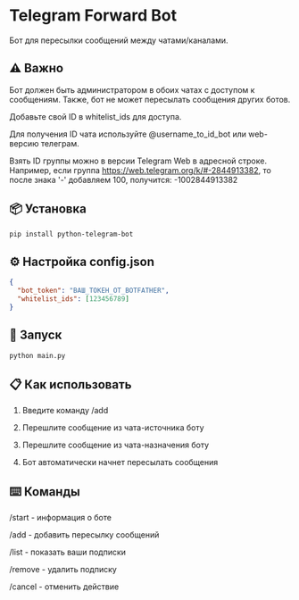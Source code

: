 # Telegram Forward Bot

Бот для пересылки сообщений между чатами/каналами.

## ⚠️ Важно
Бот должен быть администратором в обоих чатах с доступом к сообщениям. Также, бот не может пересылать сообщения других ботов.

Добавьте свой ID в whitelist_ids для доступа.

Для получения ID чата используйте @username_to_id_bot или web-версию телеграм. 

Взять ID группы можно в версии Telegram Web в адресной строке.
Например, если группа https://web.telegram.org/k/#-2844913382, то после знака '-' добавляем 100, получится: -1002844913382

## 📦 Установка

```bash
pip install python-telegram-bot
```
## ⚙️ Настройка config.json
```json
{
  "bot_token": "ВАШ_ТОКЕН_ОТ_BOTFATHER",
  "whitelist_ids": [123456789]
}
```
## 🚀 Запуск
```bash
python main.py
```
## 📋 Как использовать

1. Введите команду /add

2. Перешлите сообщение из чата-источника боту

3. Перешлите сообщение из чата-назначения боту

4. Бот автоматически начнет пересылать сообщения

## ⌨️ Команды

/start - информация о боте

/add - добавить пересылку сообщений

/list - показать ваши подписки

/remove - удалить подписку

/cancel - отменить действие